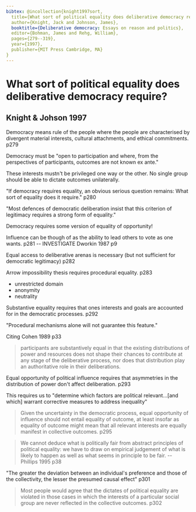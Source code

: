 ```yaml
---
bibtex: @incollection{knight1997sort,
  title={What sort of political equality does deliberative democracy require},
  author={Knight, Jack and Johnson, James},
  booktitle={Deliberative democracy: Essays on reason and politics},
  editor={Bohman, James and Rehg, William},
  pages={279--319},
  year={1997},
  publisher={MIT Press Cambridge, MA}
}
---
```


# What sort of political equality does deliberative democracy require?

## Knight & Johson 1997

Democracy means rule of the people where the people are characterised by divergent material interests, cultural attachments, and ethical commitments. p279

Democracy must be "open to participation and where, from the perspectives of participants, outcomes are not known ex ante." 

These interests mustn't be privileged one way or the other.  No single group should be able to dictate outcomes unilaterally.

"If democracy requires equality, an obvious serious question remains: What sort of equality does it require." p280

"Most defences of democratic deliberation insist that this criterion of legitimacy requires a strong form of equality."

Democracy requires some version of equality of opportunity!

Influence can be though of as the ability to lead others to vote as one wants. p281 -- INVESTIGATE Dworkin 1987 p9

Equal access to deliberative arenas is necessary (but not sufficient for democratic legitimacy) p282

Arrow impossibility thesis requires procedural equality. p283

  - unrestricted domain
  - anonymity
  - neutrality

Substantive equality requires that ones interests and goals are accounted for in the democratic processes. p292

"Procedural mechanisms alone will not guarantee this feature."

Citing Cohen 1989 p33

> participants are substantively equal in that the existing distributions of power and resources does not shape their chances to contribute at any stage of the deliberative process, nor does that distribution play an authoritative role in their deliberations.

Equal opportunity of political influence requires that asymmetries in the distribution of power don't affect deliberation. p293

This requires us to "determine which factors are political relevant...[and which] warrant corrective measures to address inequality"

> Given the uncertainty in the democratic process, equal opportunity of influence should not entail equality of outcome, at least insofar as equality of outcome might mean that all relevant interests are equally manifest in collective outcomes. p295

> We cannot deduce what is politically fair from abstract principles of political equality: we have to draw on empirical judgement of what is likely to happen as well as what seems in principle to be fair. -- Phillips 1995 p38

"The greater the deviation between an individual's preference and those of the collectivity, the lesser the presumed causal effect" p301

> Most people would agree that the dictates of political equality are violated in those cases in which the interests of a particular social group are never reflected in the collective outcomes. p302